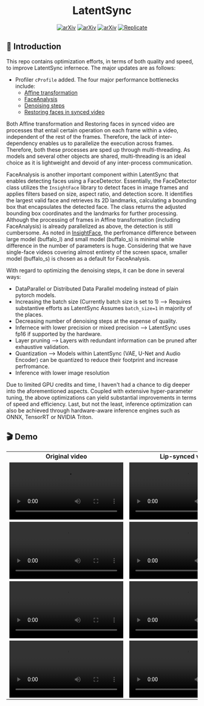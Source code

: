 <h1 align="center">LatentSync</h1>

<div align="center">

[![arXiv](https://img.shields.io/badge/arXiv-Paper-b31b1b.svg?logo=arXiv)](https://arxiv.org/abs/2412.09262)
[![arXiv](https://img.shields.io/badge/%F0%9F%A4%97%20HuggingFace-Model-yellow)](https://huggingface.co/ByteDance/LatentSync-1.6)
[![arXiv](https://img.shields.io/badge/%F0%9F%A4%97%20HuggingFace-Space-yellow)](https://huggingface.co/spaces/fffiloni/LatentSync)
<a href="https://replicate.com/lucataco/latentsync"><img src="https://replicate.com/lucataco/latentsync/badge" alt="Replicate"></a>

</div>


## 📖 Introduction
This repo contains optimization efforts, in terms of both quality and speed, to improve LatentSync infernece. The major updates are as follows:

- Profiler `cProfile` added. The four major performance bottlenecks include:
  - [Affine transformation](https://github.com/bytedance/LatentSync/blob/main/latentsync/pipelines/lipsync_pipeline.py#L252)
  - [FaceAnalysis](https://github.com/bytedance/LatentSync/blob/main/latentsync/utils/face_detector.py#L10)
  - [Denoising steps](https://github.com/bytedance/LatentSync/blob/main/latentsync/pipelines/lipsync_pipeline.py#L426)
  - [Restoring faces in synced video](https://github.com/bytedance/LatentSync/blob/main/latentsync/pipelines/lipsync_pipeline.py#L266)

Both Affine transformation and Restoring faces in synced video are processes that entail certain operation on each frame within a video, independent of the rest of the frames. Therefore, the lack of inter-dependency enables us to parallelize the execution across frames. Therefore, both these processes are sped up through multi-threading. As models and several other objects are shared, multi-threading is an ideal choice as it is lightweight and devoid of any inter-process communication. 

FaceAnalysis is another important component within LatentSync that enables detecting faces using a FaceDetector. Essentially, the FaceDetector class utilizes the `InsightFace` library to detect faces in image frames and applies filters based on size, aspect ratio, and detection score. It identifies the largest valid face and retrieves its 2D landmarks, calculating a bounding box that encapsulates the detected face. The class returns the adjusted bounding box coordinates and the landmarks for further processing. Although the processing of frames in Affine transformation (including FaceAnalysis) is already parallelized as above, the detection is still cumbersome. As noted in [InsightFace](https://github.com/deepinsight/insightface/tree/master/model_zoo), the perfromance difference between large model (buffalo_l) and small model (buffalo_s) is minimal while difference in the number of parameters is huge. Considering that we have single-face videos covering almost entirety of the screen space, smaller model (buffalo_s) is chosen as a default for FaceAnalysis. 

With regard to optimizing the denoising steps, it can be done in several ways:
- DataParallel or Distributed Data Parallel modeling instead of plain pytorch models. 
- Increasing the batch size (Currently batch size is set to 1) --> Requires substantive efforts as LatentSync Assumes `batch_size=1` in majority of the places. 
- Decreasing number of denoising steps at the expense of quality. 
- Infernece with lower precision or mixed precision --> LatentSync uses fp16 if supported by the hardware. 
- Layer pruning --> Layers with redundant information can be pruned after exhaustive validation.
- Quantization --> Models within LatentSync (VAE, U-Net and Audio Encoder) can be quantized to reduce their footprint and increase perfromance. 
- Inference with lower image resolution 

Due to limited GPU credits and time, I haven't had a chance to dig deeper into the aforementioned aspects. Coupled with extensive hyper-parameter tuning, the above optimizations can yield substantial improvements in terms of speed and efficiency. Last, but not the least, inference optimization can also be achieved through hardware-aware inference engines such as ONNX, TensorRT or NVIDIA Triton. 



## 🎬 Demo

<table class="center">
  <tr style="font-weight: bolder;text-align:center;">
        <td width="32%"><b>Original video</b></td>
        <td width="32%"><b>Lip-synced video</b></td>
        <td width="32%"><b>Optimized Lip-synced video</b></td>
  </tr>
  <tr>
    <td>
      <video src=https://github.com/user-attachments/assets/b778e3c3-ba25-455d-bdf3-d89db0aa75f4 controls preload></video>
    </td>
    <td>
      <video src=https://github.com/user-attachments/assets/ac791682-1541-4e6a-aa11-edd9427b977e controls preload></video>
    </td>
    <td>
      <video src=https://github.com/user-attachments/assets/ac791682-1541-4e6a-aa11-edd9427b977e controls preload></video>
    </td>
  </tr>

  <tr>
    <td>
      <video src=https://github.com/user-attachments/assets/fb4dc4c1-cc98-43dd-a211-1ff8f843fcfa controls preload></video>
    </td>
    <td>
      <video src=https://github.com/user-attachments/assets/7c6ca513-d068-4aa9-8a82-4dfd9063ac4e controls preload></video>
    </td>
    <td>
      <video src=https://github.com/user-attachments/assets/7c6ca513-d068-4aa9-8a82-4dfd9063ac4e controls preload></video>
    </td>
  </tr>
  <tr>
    <td width=300px>
      <video src=https://github.com/user-attachments/assets/0756acef-2f43-4b66-90ba-6dc1d1216904 controls preload></video>
    </td>
    <td width=300px>
      <video src=https://github.com/user-attachments/assets/663ff13d-d716-4a35-8faa-9dcfe955e6a5 controls preload></video>
    </td>
    <td width=300px>
      <video src=https://github.com/user-attachments/assets/663ff13d-d716-4a35-8faa-9dcfe955e6a5 controls preload></video>
    </td>
  </tr>
  <tr>
    <td>
      <video src=https://github.com/user-attachments/assets/0f7f9845-68b2-4165-bd08-c7bbe01a0e52 controls preload></video>
    </td>
    <td>
      <video src=https://github.com/user-attachments/assets/c34fe89d-0c09-4de3-8601-3d01229a69e3 controls preload></video>
    </td>
    <td>
      <video src=https://github.com/user-attachments/assets/c34fe89d-0c09-4de3-8601-3d01229a69e3 controls preload></video>
    </td>
  </tr>
</table>


